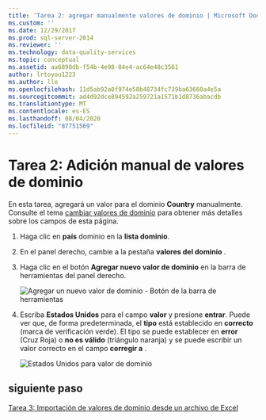 ```yaml
---
title: 'Tarea 2: agregar manualmente valores de dominio | Microsoft Docs'
ms.custom: ''
ms.date: 12/29/2017
ms.prod: sql-server-2014
ms.reviewer: ''
ms.technology: data-quality-services
ms.topic: conceptual
ms.assetid: aa6898db-f54b-4e98-84e4-ac64e48c3561
author: lrtoyou1223
ms.author: lle
ms.openlocfilehash: 11d5ab92a0f974e58b48734fc739ba63660a4e5a
ms.sourcegitcommit: ad4d92dce894592a259721a1571b1d8736abacdb
ms.translationtype: MT
ms.contentlocale: es-ES
ms.lasthandoff: 08/04/2020
ms.locfileid: "87751569"
---
```

# <a name="task-2-adding-domain-values-manually"></a>Tarea 2: Adición manual de valores de dominio
  En esta tarea, agregará un valor para el dominio **Country** manualmente. Consulte el tema [cambiar valores de dominio](https://msdn.microsoft.com/library/hh510408.aspx) para obtener más detalles sobre los campos de esta página.  
  
1.  Haga clic en **país** dominio en la **lista dominio**.  
  
2.  En el panel derecho, cambie a la pestaña **valores del dominio** .  
  
3.  Haga clic en el botón **Agregar nuevo valor de dominio** en la barra de herramientas del panel derecho.  
  
     ![Agregar un nuevo valor de dominio - Botón de la barra de herramientas](../../2014/tutorials/media/et-addingdomainvaluesmanually-01.jpg "Agregar un nuevo valor de dominio - Botón de la barra de herramientas")  
  
4.  Escriba **Estados Unidos** para el campo **valor** y presione **entrar**. Puede ver que, de forma predeterminada, el **tipo** está establecido en **correcto** (marca de verificación verde). El tipo se puede establecer en **error** (Cruz Roja) o **no es válido** (triángulo naranja) y se puede escribir un valor correcto en el campo **corregir a** .  
  
     ![Estados Unidos para valor de dominio](../../2014/tutorials/media/et-addingdomainvaluesmanually-02.jpg "Estados Unidos para valor de dominio")  
  
## <a name="next-step"></a>siguiente paso  
 [Tarea 3: Importación de valores de dominio desde un archivo de Excel](../../2014/tutorials/task-3-importing-domain-values-from-an-excel-file.md)  
  
  
